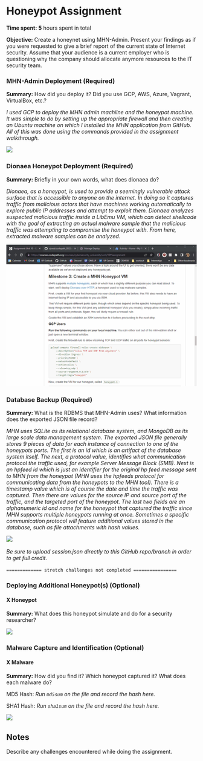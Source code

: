 # Honeypot Assignment

**Time spent:** **5** hours spent in total

**Objective:** Create a honeynet using MHN-Admin. Present your findings as if you were requested to give a brief report of the current state of Internet security. Assume that your audience is a current employer who is questioning why the company should allocate anymore resources to the IT security team.

### MHN-Admin Deployment (Required)

**Summary:** How did you deploy it? Did you use GCP, AWS, Azure, Vagrant, VirtualBox, etc.?

*I used GCP to deploy the MHN admin machiine and the honeypot machine. It was simple to do by setting up the appropriate firewall and then creating an Ubuntu machine on which I installed the MHN application from GitHub. All of this was done using the commands provided in the assignment walkthrough.*

<img src="https://github.com/zipesb/codepath_2022/blob/unit11_honeypot/unit11_mhnadmin.gif">

### Dionaea Honeypot Deployment (Required)

**Summary:** Briefly in your own words, what does dionaea do?

*Dionaea, as a honeypot, is used to provide a seemingly vulnerable attack surface that is accessible to anyone on the internet. In doing so it captures traffic from malicious actors that have machines working automatically to explore public IP addresses and attempt to exploit them. Dionaea analyzes suspected malicious traffic inside a LibEmu VM, which can detect shellcode with the goal of extracting an actual malware sample that the malicious traffic was attempting to compromise the honeypot with. From here, extracted malware samples can be analyzed.*

<img src="https://github.com/zipesb/codepath_2022/blob/unit11_honeypot/unit11_honeypot.gif">

### Database Backup (Required) 

**Summary:** What is the RDBMS that MHN-Admin uses? What information does the exported JSON file record?

*MHN uses SQLite as its relational database system, and MongoDB as its large scale data management system. The exported JSON file generally stores 9 pieces of data for each instance of connection to one of the honeypots ports. The first is an id which is an artifact of the database system itself. The next, a protocol value, identifies what communication protocol the traffic used, for example Server Message Block (SMB). Next is an hpfeed id which is just an identifier for the original hp feed message sent to MHN from the honeypot (MHN uses the hpfeeds protocol for communicating data from the honeypots to the MHN tool). There is a timestamp value which is of course the date and time the traffic was captured. Then there are values for the source IP and source port of the traffic, and the targeted port of the honeypot. The last two fields are an alphanumeric id and name for the honeypot that captured the traffic since MHN supports multiple honeypots running at once. Sometimes a specific communication protocol will feature additional values stored in the database, such as file attachments with hash values.*

<img src="https://github.com/zipesb/codepath_2022/blob/unit11_honeypot/unit11_dataexport.gif">

*Be sure to upload session.json directly to this GitHub repo/branch in order to get full credit.*

`============= stretch challenges not completed ================`

### Deploying Additional Honeypot(s) (Optional)

#### X Honeypot

**Summary:** What does this honeypot simulate and do for a security researcher?

<img src="x-honeypot.gif">

### Malware Capture and Identification (Optional)

#### X Malware

**Summary:** How did you find it? Which honeypot captured it? What does each malware do?

MD5 Hash: *Run `md5sum` on the file and record the hash here.*

SHA1 Hash: *Run `sha1sum` on the file and record the hash here.*

<img src="x-malware.gif">

## Notes

Describe any challenges encountered while doing the assignment.
